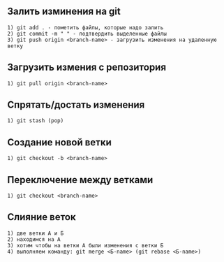 ## Залить изминения на git 
    1) git add . - пометить файлы, которые надо залить
    2) git commit -m " " - подтвердить выделенные файлы
    3) git push origin <branch-name> - загрузить изменения на удаленную ветку
## Загрузить измения с репозитория 
    1) git pull origin <branch-name>
## Спрятать/достать изменения
    1) git stash (pop)
## Создание новой ветки 
    1) git checkout -b <branch-name>
## Переключение между ветками
    1) git checkout <branch-name>
## Слияние веток 
    1) две ветки А и Б
    2) находимся на А
    3) хотим чтобы на ветки А были изменения с ветки Б
    4) выполняем команду: git merge <Б-name> (git rebase <Б-name>)

